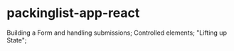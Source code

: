 # packinglist-app-react

Building a Form and handling submissions; Controlled elements; "Lifting up State";
